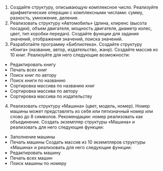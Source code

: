 1) Создайте структуру, описывающую комплексное число. Реализуйте арифметические операции
с комплексными числами: сумму, разность, умножение, деление.
2) Реализовать структуру «Автомобиль» (длина, клиренс (высота посадки), объем двигателя,
мощность двигателя, диаметр колес, цвет, тип коробки передач). Создайте функции для задания
значений, отображения значений, поиска значений.
3) Разработайте программу «Библиотека». Создайте структуру «Книга» (название, автор,
издательство, жанр). 
Создайте массив из 10 книг. Реализуйте для него следующие возможности:
- Редактировать книгу
- Печать всех книг
- Поиск книг по автору
- Поиск книги по названию
- Сортировка массива по названию книг
- Сортировка массива по автору
- Сортировка массива по издательству
4) Реализовать структуру «Машина» (цвет, модель, номер). Номер машины может представлять из
себя или пятизначный номер или слово до 8 символов.
Рекомендации: номер реализовать как объединение.
Создать экземпляр структуры «Машина» и реализовать для него следующие функции:
- Заполнение машины
- Печать машины
Создать массив из 10 экземпляров структуры «Машина» и реализовать для него следующие
функции:
- Редактировать машину
- Печать всех машин
- Поиск машины по номеру
